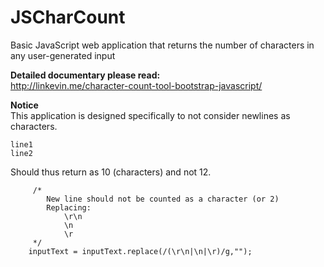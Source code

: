 # JSCharCount
Basic JavaScript web application that returns the number of characters in any user-generated input

**Detailed documentary please read:**  
http://linkevin.me/character-count-tool-bootstrap-javascript/

**Notice**  
This application is designed specifically to not consider newlines as characters. 

```
line1
line2
```

Should thus return as 10 (characters) and not 12.

```
     /*
        New line should not be counted as a character (or 2)
        Replacing:
            \r\n
            \n
            \r
     */
    inputText = inputText.replace(/(\r\n|\n|\r)/g,"");
```
